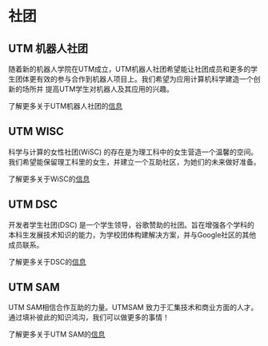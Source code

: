 # 社团

## UTM 机器人社团

随着新的机器人学院在UTM成立，UTM机器人社团希望能让社团成员和更多的学生团体更有效的参与合作到机器人项目上。我们希望为应用计算机科学建造一个创新的场所并
提高UTM学生对机器人及其应用的兴趣。

了解更多关于UTM机器人社团的[信息](https://utmrobotics.com/)


## UTM WISC

科学与计算的女性社团(WiSC) 的存在是为理工科中的女生营造一个温馨的空间。我们希望能保留理工科里的女生，并建立一个互助社区，为她们的未来做好准备。

了解更多关于WiSC的[信息](https://www.facebook.com/wiscutm)

## UTM DSC

开发者学生社团(DSC) 是一个学生领导，谷歌赞助的社团。旨在增强各个学科的本科生发展技术知识的能力，为学校团体构建解决方案，并与Google社区的其他成员联系。

了解更多关于DSC的[信息](https://utm.developerstudentclubs.ca/)

## UTM SAM

UTM SAM相信合作互助的力量。UTMSAM 致力于汇集技术和商业方面的人才。 
通过填补彼此的知识鸿沟，我们可以做更多的事情！

了解更多关于UTM SAM的[信息](http://utmsam.sa.utoronto.ca/)
